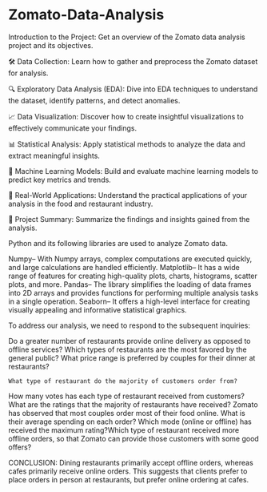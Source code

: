 # Zomato-Data-Analysis
Introduction to the Project: Get an overview of the Zomato data analysis project and its objectives.

🛠️ Data Collection: Learn how to gather and preprocess the Zomato dataset for analysis.

🔍 Exploratory Data Analysis (EDA): Dive into EDA techniques to understand the dataset, identify patterns, and detect anomalies.

📈 Data Visualization: Discover how to create insightful visualizations to effectively communicate your findings.

📊 Statistical Analysis: Apply statistical methods to analyze the data and extract meaningful insights.

🤖 Machine Learning Models: Build and evaluate machine learning models to predict key metrics and trends.

🔗 Real-World Applications: Understand the practical applications of your analysis in the food and restaurant industry.

📝 Project Summary: Summarize the findings and insights gained from the analysis.

Python and its following libraries are used to analyze Zomato data.

Numpy– With Numpy arrays, complex computations are executed quickly, and large calculations are handled efficiently.
Matplotlib– It has a wide range of features for creating high-quality plots, charts, histograms, scatter plots, and more.
Pandas– The library simplifies the loading of data frames into 2D arrays and provides functions for performing multiple analysis tasks in a single operation.
Seaborn– It offers a high-level interface for creating visually appealing and informative statistical graphics. 

To address our analysis, we need to respond to the subsequent inquiries:

Do a greater number of restaurants provide online delivery as opposed to offline services?
Which types of restaurants are the most favored by the general public?
What price range is preferred by couples for their dinner at restaurants?

	What type of restaurant do the majority of customers order from?
 How many votes has each type of restaurant received from customers?
 What are the ratings that the majority of restaurants have received?
 Zomato has observed that most couples order most of their food online. What is their average spending on each order?
Which mode (online or offline) has received the maximum rating?Which type of restaurant received more offline orders, so that Zomato can provide those
customers with some good offers?

CONCLUSION:
Dining restaurants primarily accept offline orders, whereas cafes primarily receive online orders. This suggests that clients prefer to place orders in person at restaurants, but prefer online ordering at cafes.
